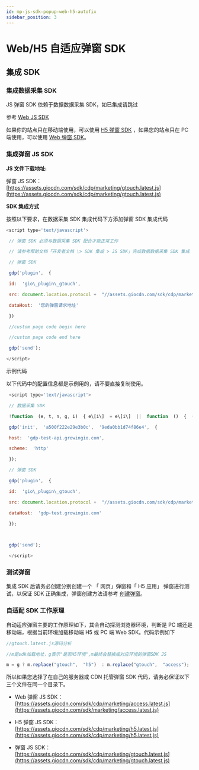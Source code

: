 ```yaml
---
id: mp-js-sdk-popup-web-h5-autofix
sidebar_position: 3
---
```


# Web/H5 自适应弹窗 SDK

## 集成 SDK[](#ji-cheng-sdk)

### 集成数据采集 SDK[](#1-ji-cheng-shu-ju-cai-ji-sdk)

JS 弹窗 SDK 依赖于数据数据采集 SDK，如已集成请跳过

参考 [Web JS SDK](/op/v/2.0/developer-manual/sdkintegrated/client-sdk-3.0/web-js-sdk)​

如果你的站点只在移动端使用，可以使用 [H5 弹窗 SDK](/op/v/2.0/developer-manual/sdkintegrated/mp/js-sdk/h5-tan-chuang-sdk) ，如果您的站点只在 PC 端使用，可以使用 [Web 弹窗 SDK](/op/v/2.0/developer-manual/sdkintegrated/mp/js-sdk/web-tan-chuang-sdk)。


### 集成弹窗 JS SDK[](#2-ji-cheng-dan-chuang-js-sdk)

**JS 文件下载地址:**

弹窗 JS SDK：[https://assets.giocdn.com/sdk/cdp/marketing/gtouch.latest.js](https://assets.giocdn.com/sdk/cdp/marketing/gtouch.latest.js)​

**SDK 集成方式**

按照以下要求，在数据采集 SDK 集成代码下方添加弹窗 SDK 集成代码

```js
<script type='text/javascript'>

 // 弹窗 SDK 必须与数据采集 SDK 配合才能正常工作

 // 请参考帮助文档「开发者文档 \> SDK 集成 > JS SDK」完成数据数据采集 SDK 集成

 // 弹窗 SDK

 gdp('plugin',  {

 id:  'gio\_plugin\_gtouch',

 src: document.location.protocol +  "//assets.giocdn.com/sdk/cdp/marketing/gtouch.latest.js",

 dataHost:  '您的弹窗请求地址'

 })

 //custom page code begin here

 //custom page code end here

 gdp('send');

</script>
```

示例代码

以下代码中的配置信息都是示例用的，请不要直接复制使用。

```js
 <script type='text/javascript'>

 // 数据采集 SDK 

 !function  (e, t, n, g, i)  { e\[i\]  = e\[i\]  ||  function  ()  {  (e\[i\].q = e\[i\].q ||  \[\]).push(arguments)  }, n = t.createElement("script"), tag = t.getElementsByTagName("script")\[0\], n.async  =  1, n.src = g, tag.parentNode.insertBefore(n, tag)  }(window, document,  "script",  "https://assets.giocdn.com/cdp/gio.js",  "gdp");

 gdp('init',  'a500f222e29e3b0c',  '9eda0bb1d74f86e4',  {

 host:  'gdp-test-api.growingio.com',

 scheme:  'http'

 });

 // 弹窗 SDK

 gdp('plugin',  {

 id:  'gio\_plugin\_gtouch',

 src: document.location.protocol +  "//assets.giocdn.com/sdk/cdp/marketing/gtouch.latest.js",

 dataHost:  'gdp-test.growingio.com'

 });

​

 gdp('send');

 </script>
```


### 测试弹窗[](#3-ce-shi-dan-chuang)

集成 SDK 后请务必创建分别创建一个 「 网页」弹窗和「 H5 应用」 弹窗进行测试，以保证 SDK 正确集成，弹窗创建方法请参考 [创建弹窗](/op/v/2.0/product-manual/mp/mp/popup/create)。


### 自适配 SDK 工作原理[](#4-zi-shi-pei-sdk-gong-zuo-yuan-li)

自动适应弹窗主要的工作原理如下，其会自动探测浏览器环境，判断是 PC 端还是移动端，根据当前环境加载移动端 H5 或 PC 端 Web SDK。代码示例如下

```js
//gtouch.latest.js源码分析

//m是sdk加载地址，g表示"是否H5环境",m最终会替换成对应环境的弹窗SDK JS

m = g ? m.replace("gtouch",  "h5")  : m.replace("gtouch",  "access");
```

所以如果您选择了在自己的服务器或 CDN 托管弹窗 SDK 代码，请务必保证以下三个文件在同一个目录下。

* Web 弹窗 JS SDK： [https://assets.giocdn.com/sdk/cdp/marketing/access.latest.js](https://assets.giocdn.com/sdk/marketing/access.latest.js)​
    
* H5 弹窗 JS SDK：[https://assets.giocdn.com/sdk/cdp/marketing/h5.latest.js](https://assets.giocdn.com/sdk/cdp/marketing/h5.latest.js)​
    
* 弹窗 JS SDK：[https://assets.giocdn.com/sdk/cdp/marketing/gtouch.latest.js](https://assets.giocdn.com/sdk/cdp/marketing/gtouch.latest.js)​
